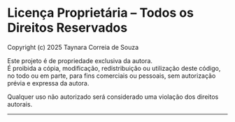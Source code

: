 # Licença Proprietária – Todos os Direitos Reservados

Copyright (c) 2025 Taynara Correia de Souza

Este projeto é de propriedade exclusiva da autora.  
É proibida a cópia, modificação, redistribuição ou utilização deste código, no todo ou em parte, para fins comerciais ou pessoais, sem autorização prévia e expressa da autora.

Qualquer uso não autorizado será considerado uma violação dos direitos autorais.

---
